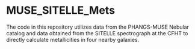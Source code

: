 # MUSE_SITELLE_Mets
The code in this repository utilizes data from the PHANGS-MUSE Nebular catalog and data obtained from the SITELLE spectrograph at the CFHT to directly calculate metallicities in four nearby galaxies.
